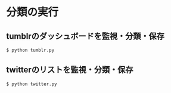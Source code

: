 # 分類の実行

## tumblrのダッシュボードを監視・分類・保存

    $ python tumblr.py

## twitterのリストを監視・分類・保存

    $ python twitter.py